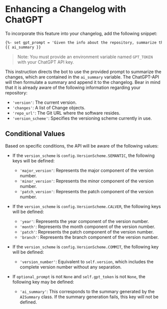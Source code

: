 # Enhancing a Changelog with ChatGPT

To incorporate this feature into your changelog, add the following snippet:

```markdown
{%- set gpt_prompt = 'Given the info about the repository, summarize the main changes:' -%}
{{ ai_summary }}
```

> Note: You must provide an environment variable named `GPT_TOKEN` with your ChatGPT API key.

This instruction directs the bot to use the provided prompt to summarize the changes, which are contained in the `ai_summary` variable. The ChatGPT-API will then formulate a summary and append it to the changelog. Bear in mind that it is already aware of the following information regarding your repository:

- `'version'`: The current version.
- `'changes'`: A list of Change objects.
- `'repo_url'`: The Git URL where the software resides.
- `'version_scheme'`: Specifies the versioning scheme currently in use.

## Conditional Values

Based on specific conditions, the API will be aware of the following values:

- If the `version_scheme` is `config.VersionScheme.SEMANTIC`, the following keys will be defined:
  - `'major_version'`: Represents the major component of the version number.
  - `'minor_version'`: Represents the minor component of the version number.
  - `'patch_version'`: Represents the patch component of the version number.

- If the `version_scheme` is `config.VersionScheme.CALVER`, the following keys will be defined:
  - `'year'`: Represents the year component of the version number.
  - `'month'`: Represents the month component of the version number.
  - `'patch'`: Represents the patch component of the version number.
  - `'branch'`: Represents the branch component of the version number.

- If the `version_scheme` is `config.VersionScheme.COMMIT`, the following key will be defined:
  - `'version_number'`: Equivalent to `self.version`, which includes the complete version number without any separation.

- If `optional_prompt` is not `None` and `self.gpt_token` is not `None`, the following key may be defined:
  - `'ai_summary'`: This corresponds to the summary generated by the `AISummary` class. If the summary generation fails, this key will not be defined.
